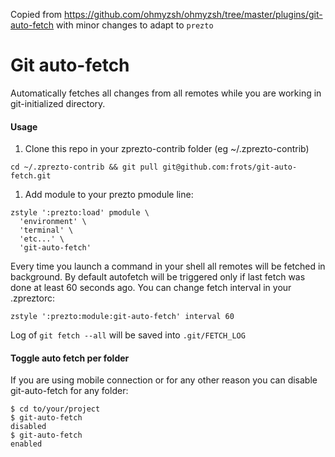 Copied from
https://github.com/ohmyzsh/ohmyzsh/tree/master/plugins/git-auto-fetch with minor
changes to adapt to `prezto`

# Git auto-fetch

Automatically fetches all changes from all remotes while you are working in git-initialized directory.

#### Usage

1. Clone this repo in your zprezto-contrib folder (eg ~/.zprezto-contrib)
```shell
cd ~/.zprezto-contrib && git pull git@github.com:frots/git-auto-fetch.git
```
1. Add module to your prezto pmodule line:
```shell
zstyle ':prezto:load' pmodule \
  'environment' \
  'terminal' \
  'etc...' \
  'git-auto-fetch'
```

Every time you launch a command in your shell all remotes will be fetched in background.
By default autofetch will be triggered only if last fetch was done at least 60 seconds ago.
You can change fetch interval in your .zpreztorc:
```shell
zstyle ':prezto:module:git-auto-fetch' interval 60
```
Log of `git fetch --all` will be saved into `.git/FETCH_LOG`


#### Toggle auto fetch per folder
If you are using mobile connection or for any other reason you can disable git-auto-fetch for any folder:

```shell
$ cd to/your/project
$ git-auto-fetch
disabled
$ git-auto-fetch
enabled
```
